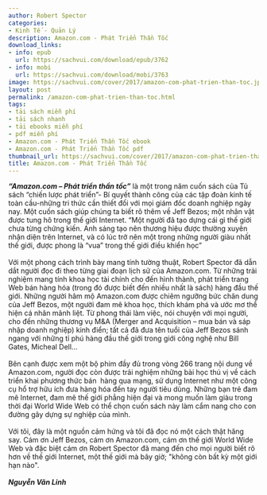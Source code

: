 ```yaml
---
author: Robert Spector
categories:
- Kinh Tế - Quản Lý
description: Amazon.com - Phát Triển Thần Tốc
download_links:
- info: epub
  url: https://sachvui.com/download/epub/3762
- info: mobi
  url: https://sachvui.com/download/mobi/3763
image: https://sachvui.com/cover/2017/amazon-com-phat-trien-than-toc.jpg
layout: post
permalink: /amazon-com-phat-trien-than-toc.html
tags:
- tải sách miễn phí
- tải sách nhanh
- tải ebooks miễn phí
- pdf miễn phí
- Amazon.com - Phát Triển Thần Tốc ebook
- Amazon.com - Phát Triển Thần Tốc pdf
thumbnail_url: https://sachvui.com/cover/2017/amazon-com-phat-trien-than-toc.jpg
title: Amazon.com - Phát Triển Thần Tốc
---
```


 <div class="item-desc text-justify"> <p><strong><em>“Amazon.com – Phát triển thần tốc”</em></strong> là một trong năm cuốn sách của Tủ sách “chiến lược phát triển”- Bí quyết thành công của các tập đoàn kinh tế toàn cầu-những tri thức cần thiết đối với mọi giám đốc doanh nghiệp ngày nay. Một cuốn sách giúp chúng ta biết rõ thêm về Jeff Bezos; một nhân vật được tung hô trong thế giới Internet. “Một người đã tạo dựng cái gì thế giới chưa từng chứng kiến. Anh sáng tạo nên thương hiệu được thường xuyên nhận diện trên Internet, và có lúc trở nên một trong những người giàu nhất thế giới, được phong là “vua” trong thế giới điều khiển học”<br><br>Với một phong cách trình bày mang tính tường thuật, Robert Spector đã dẫn dắt người đọc đi theo từng giai đoạn lịch sử của Amazon.com. Từ những trải nghiệm mang tính khoa học tài chính cho đến hình thành, phát triển trang Web bán hàng hóa (trong đó được biết đến nhiều nhất là sách) hàng đầu thế giới. Những người hâm mộ Amazon.com được chiêm ngưỡng bức chân dung của Jeff Bezos, một người đam mê khoa học, thích khám phá và ước mơ thể hiện cá nhân mãnh liệt. Từ phong thái làm việc, nói chuyện với mọi người, cho đến những thương vụ M&amp;A (Merger and Acquisition – mua bán và sáp nhập doanh nghiệp) kinh điển; tất cả đã đưa tên tuổi của Jeff Bezos sánh ngang với những tỉ phú hàng đầu thế giới trong giới công nghệ như Bill Gates, Micheal Dell…<br><br>Bên cạnh được xem một bộ phim đầy đủ trong vòng 266 trang nội dung về Amazon.com, người đọc còn được trải nghiệm những bài học thú vị về cách triển khai phương thức bán  hàng qua mạng, sử dụng Internet như một công cụ hổ trợ hữu ích đưa hàng hóa đến tay người tiêu dùng. Những bạn trẻ đam mê Internet, đam mê thế giới phẳng hiện đại và mong muốn làm giàu trong thời đại World Wide Web có thể chọn cuốn sách này làm cẩm nang cho con đường gây dựng sự nghiệp của mình.<br><br>Với tôi, đây là một nguồn cảm hứng và tôi đã đọc nó một cách thật hăng say. Cám ơn Jeff Bezos, cám ơn Amazon.com, cám ơn thế giới World Wide Web và đặc biệt cám ơn Robert Spector đã mang đến cho mọi người biết rõ hơn về thế giới Internet, một thế giới mà bây giờ; "không còn bất kỳ một giới hạn nào".<br><br><strong><em>Nguyễn Văn Linh</em></strong></p> </div>